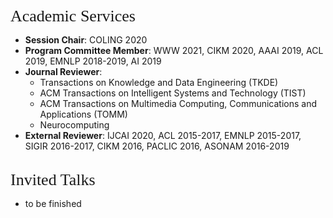 
<p><span style="font-family:georgia,serif;"><span style="font-size:26px;">Academic Services</span></span></p>

- **Session Chair**: COLING 2020
- **Program Committee Member**: WWW 2021, CIKM 2020, AAAI 2019, ACL 2019, EMNLP 2018-2019, AI 2019
- **Journal Reviewer**:
    - Transactions on Knowledge and Data Engineering (TKDE)
    - ACM Transactions on Intelligent Systems and Technology (TIST)
    - ACM Transactions on Multimedia Computing, Communications and Applications (TOMM)
    - Neurocomputing
- **External Reviewer**: IJCAI 2020, ACL 2015-2017, EMNLP 2015-2017, SIGIR 2016-2017, CIKM 2016, PACLIC 2016, ASONAM 2016-2019  
&emsp;    

<p><span style="font-family:georgia,serif;"><span style="font-size:26px;">Invited Talks</span></span></p>

- to be finished

